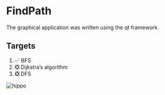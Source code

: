 # FindPath

The graphical application was written using the qt framework.

## Targets

1. :white_check_mark: BFS
2. :negative_squared_cross_mark: Dijkstra’s algorithm
3. :negative_squared_cross_mark: DFS

![hippo](https://i.imgur.com/k2gtyoj.gif)
